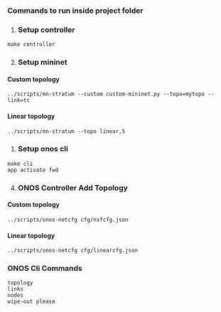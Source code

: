 ### Commands to run inside project folder

1. ### Setup controller
```
make controller
```

2. ### Setup mininet
#### Custom topology
```
../scripts/mn-stratum --custom custom-mininet.py --topo=mytopo --link=tc
```

#### Linear topology
```
../scripts/mn-stratum --topo linear,5
```

1. ### Setup onos cli
```
make cli
app activate fwd
```


4. ### ONOS Controller Add Topology

#### Custom topology
```
../scripts/onos-netcfg cfg/nsfcfg.json
```

#### Linear topology
```
../scripts/onos-netcfg cfg/linearcfg.json
```

### ONOS Cli Commands
```
topology
links
nodes
wipe-out please
```